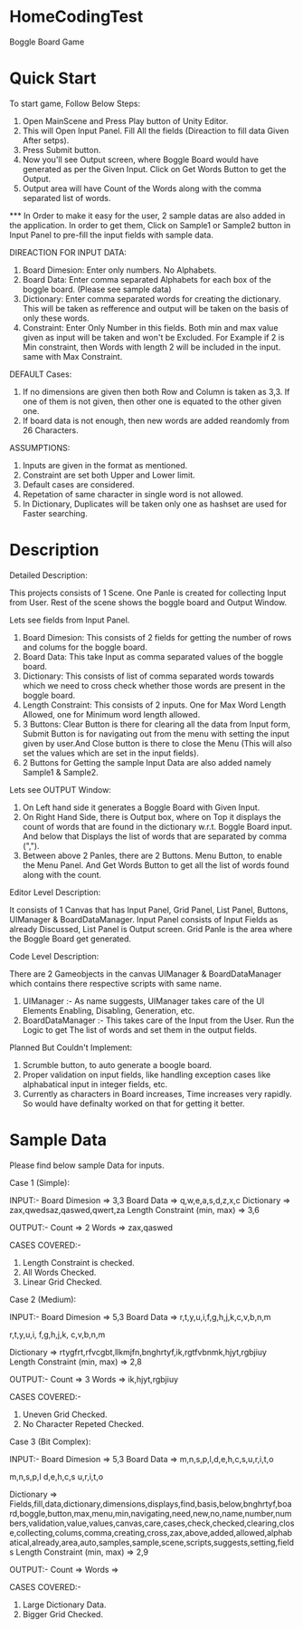 # HomeCodingTest
Boggle Board Game

# Quick Start

To start game, Follow Below Steps:

1. Open MainScene and Press Play button of Unity Editor.
2. This will Open Input Panel. Fill All the fields (Direaction to fill data Given After setps).
3. Press Submit button.
4. Now you'll see Output screen, where Boggle Board would have generated as per the Given Input. Click on Get Words Button to get the Output.
5. Output area will have Count of the Words along with the comma separated list of words.


*** In Order to make it easy for the user, 2 sample datas are also added in the application. In order to get them, Click on Sample1 or Sample2 button in Input Panel to pre-fill the input fields with sample data.

DIREACTION FOR INPUT DATA:

1. Board Dimesion: Enter only numbers. No Alphabets.
2. Board Data: Enter comma separated Alphabets for each box of the boggle board. (Please see sample data)
3. Dictionary: Enter comma separated words for creating the dictionary. This will be taken as refference and output will be taken on the basis of only these words.
4. Constraint: Enter Only Number in this fields. Both min and max value given as input will be taken and won't be Excluded. For Example if 2 is Min constraint, then
	Words with length 2 will be included in the input. same with Max Constraint.
	

DEFAULT Cases:
1. If no dimensions are given then both Row and Column is taken as 3,3. If one of them is not given, then other one is equated to the other given one.
2. If board data is not enough, then new words are added reandomly from 26 Characters.

ASSUMPTIONS:
1. Inputs are given in the format as mentioned.
2. Constraint are set both Upper and Lower limit.
3. Default cases are considered.
4. Repetation of same character in single word is not allowed.
5. In Dictionary, Duplicates will be taken only one as hashset are used for Faster searching.

# Description
Detailed Description:

This projects consists of 1 Scene. One Panle is created for collecting Input from User. Rest of the scene shows the boggle board and Output Window.

Lets see fields from Input Panel.

1. Board Dimesion: This consists of 2 fields for getting the number of rows and colums for the boggle board.
2. Board Data: This take Input as comma separated values of the boggle board.
3. Dictionary: This consists of list of comma separated words towards which we need to cross check whether those words are present in the boggle board.
4. Length Constraint: This consists of 2 inputs. One for Max Word Length Allowed, one for Minimum word length allowed.
5. 3 Buttons: Clear Button is there for clearing all the data from Input form, Submit Button is for navigating out from the menu with setting the input given by user.And Close button is there to close the Menu (This will also set the values which are set in the input fields).
6. 2 Buttons for Getting the sample Input Data are also added namely Sample1 & Sample2.

Lets see OUTPUT Window:

1. On Left hand side it generates a Boggle Board with Given Input.
2. On Right Hand Side, there is Output box, where on Top it displays the count of words that are found in the dictionary w.r.t. Boggle Board input. And below that
	Displays the list of words that are separated by comma (",").
3. Between above 2 Panles, there are 2 Buttons. Menu Button, to enable the Menu Panel. And Get Words Button to get all the list of words found along with the count.

Editor Level Description:

It consists of 1 Canvas that has Input Panel, Grid Panel, List Panel, Buttons, UIManager & BoardDataManager. Input Panel consists of Input Fields as already Discussed, List Panel is Output screen. Grid Panle is the area where the Boggle Board get generated.

Code Level Description:

There are 2 Gameobjects in the canvas UIManager & BoardDataManager which contains there respective scripts with same name.

1. UIManager :- As name suggests, UIManager takes care of the UI Elements Enabling, Disabling, Generation, etc.
2. BoardDataManager :- This takes care of the Input from the User. Run the Logic to get The list of words and set them in the output fields.  


Planned But Couldn't Implement:

1. Scrumble button, to auto generate a boogle board.
2. Proper validation on input fields, like handling exception cases like alphabatical input in integer fields, etc.
3. Currently as characters in Board increases, Time increases very rapidly. So would have definalty worked on that for getting it better.


# Sample Data

Please find below sample Data for inputs.

Case 1 (Simple):

INPUT:-
Board Dimesion => 3,3
Board Data => q,w,e,a,s,d,z,x,c
Dictionary => zax,qwedsaz,qaswed,qwert,za
Length Constraint (min, max) => 3,6

OUTPUT:-
Count => 2
Words => zax,qaswed

CASES COVERED:-
1. Length Constraint is checked.
2. All Words Checked.
3. Linear Grid Checked.

Case 2 (Medium):

INPUT:-
Board Dimesion => 5,3
Board Data => r,t,y,u,i,f,g,h,j,k,c,v,b,n,m

r,t,y,u,i,
f,g,h,j,k,
c,v,b,n,m

Dictionary => rtygfrt,rfvcgbt,llkmjfn,bnghrtyf,ik,rgtfvbnmk,hjyt,rgbjiuy
Length Constraint (min, max) => 2,8

OUTPUT:-
Count => 3
Words => ik,hjyt,rgbjiuy

CASES COVERED:-
1. Uneven Grid Checked.
2. No Character Repeted Checked.

Case 3 (Bit Complex): 

INPUT:-
Board Dimesion => 5,3
Board Data => m,n,s,p,l,d,e,h,c,s,u,r,i,t,o

m,n,s,p,l
d,e,h,c,s
u,r,i,t,o

Dictionary => Fields,fill,data,dictionary,dimensions,displays,find,basis,below,bnghrtyf,board,boggle,button,max,menu,min,navigating,need,new,no,name,number,numbers,validation,value,values,canvas,care,cases,check,checked,clearing,close,collecting,colums,comma,creating,cross,zax,above,added,allowed,alphabatical,already,area,auto,samples,sample,scene,scripts,suggests,setting,fields
Length Constraint (min, max) => 2,9

OUTPUT:-
Count => 
Words => 

CASES COVERED:-
1. Large Dictionary Data.
2. Bigger Grid Checked.


